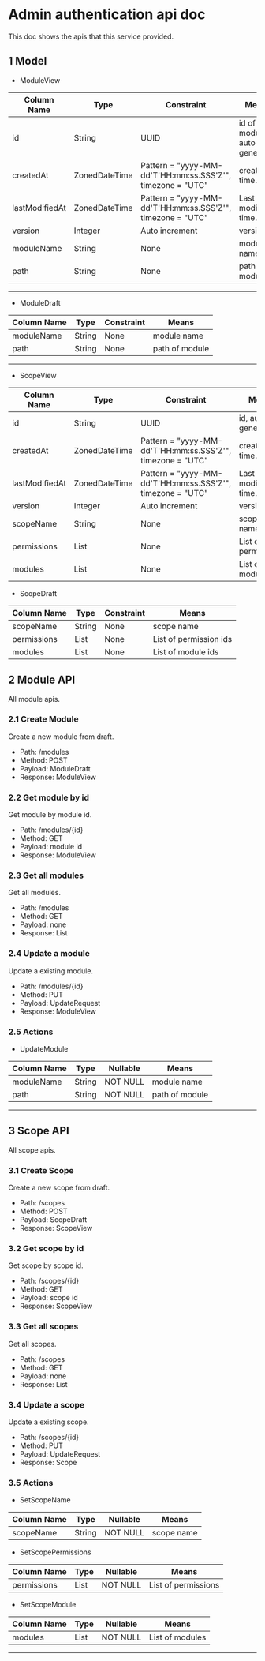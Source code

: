 # Admin authentication api doc
This doc shows the apis that this service provided.

## 1 Model
- ModuleView

|Column Name     | Type              | Constraint        | Means
---|---|---|---
id              | String            | UUID              | id of the module, auto generated
createdAt       | ZonedDateTime     | Pattern = "yyyy-MM-dd'T'HH:mm:ss.SSS'Z'", timezone = "UTC"    | created time.
lastModifiedAt  | ZonedDateTime     | Pattern = "yyyy-MM-dd'T'HH:mm:ss.SSS'Z'", timezone = "UTC"    | Last modified time.
version         | Integer           | Auto increment    | version
moduleName      | String            | None              | module name
path            | String            | None              | path of module

---

- ModuleDraft

|Column Name     | Type              | Constraint        | Means
---|---|---|---
moduleName      | String            | None              | module name
path            | String            | None              | path of module

---

- ScopeView

|Column Name     | Type              | Constraint        | Means
---|---|---|---
id              | String            | UUID              | id, auto generated
createdAt       | ZonedDateTime     | Pattern = "yyyy-MM-dd'T'HH:mm:ss.SSS'Z'", timezone = "UTC"    | created time.
lastModifiedAt  | ZonedDateTime     | Pattern = "yyyy-MM-dd'T'HH:mm:ss.SSS'Z'", timezone = "UTC"    | Last modified time.
version         | Integer           | Auto increment    | version
scopeName       | String            | None              | scope name
permissions     | List<Permission>  | None              | List of permissions
modules         | List<Module>      | None              | List of modules

- ScopeDraft

|Column Name     | Type              | Constraint        | Means
---|---|---|---
scopeName       | String            | None              | scope name
permissions     | List<String>      | None              | List of permission ids
modules         | List<String>      | None              | List of module ids


## 2 Module API
All module apis.

### 2.1 Create Module
Create a new module from draft.
- Path: /modules
- Method: POST
- Payload: ModuleDraft
- Response: ModuleView

### 2.2 Get module by id
Get module by module id.
- Path: /modules/{id}
- Method: GET
- Payload: module id
- Response: ModuleView

### 2.3 Get all modules
Get all modules.
- Path: /modules
- Method: GET
- Payload: none
- Response: List<ModuleView>


### 2.4 Update a module
Update a existing module.
- Path: /modules/{id}
- Method: PUT
- Payload: UpdateRequest
- Response: ModuleView

### 2.5 Actions
- UpdateModule

|Column Name     | Type              | Nullable        | Means
---|---|---|---
moduleName      | String            | NOT NULL         | module name
path            | String            | NOT NULL         | path of module

---

## 3 Scope API
All scope apis.

### 3.1 Create Scope
Create a new scope from draft.
- Path: /scopes
- Method: POST
- Payload: ScopeDraft
- Response: ScopeView

### 3.2 Get scope by id
Get scope by scope id.
- Path: /scopes/{id}
- Method: GET
- Payload: scope id
- Response: ScopeView

### 3.3 Get all scopes
Get all scopes.
- Path: /scopes
- Method: GET
- Payload: none
- Response: List<ScopeView>


### 3.4 Update a scope
Update a existing scope.
- Path: /scopes/{id}
- Method: PUT
- Payload: UpdateRequest
- Response: Scope

### 3.5 Actions
- SetScopeName

|Column Name     | Type              | Nullable        | Means
---|---|---|---
scopeName       | String            | NOT NULL         | scope name

- SetScopePermissions

|Column Name     | Type              | Nullable        | Means
---|---|---|---
permissions      | List<String>      | NOT NULL         | List of permissions

- SetScopeModule

|Column Name     | Type              | Nullable        | Means
---|---|---|---
modules          | List<String>      | NOT NULL         | List of modules

---





